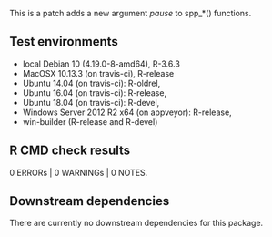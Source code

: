 This is a patch adds a new argument *pause* to spp_*() functions.

## Test environments

* local Debian 10 (4.19.0-8-amd64), R-3.6.3
* MacOSX 10.13.3 (on travis-ci), R-release
* Ubuntu 14.04 (on travis-ci): R-oldrel,
* Ubuntu 16.04 (on travis-ci): R-release,
* Ubuntu 18.04 (on travis-ci): R-devel,
* Windows Server 2012 R2 x64 (on appveyor): R-release,
* win-builder (R-release and R-devel)


## R CMD check results

0 ERRORs | 0 WARNINGs | 0 NOTES.


## Downstream dependencies

There are currently no downstream dependencies for this package.
